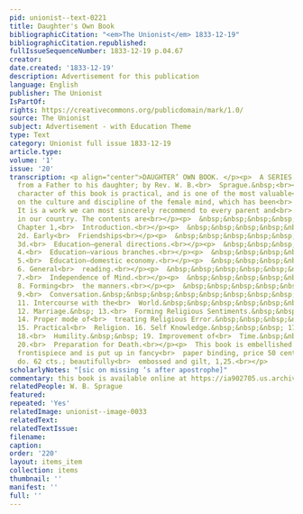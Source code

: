 ```yaml
---
pid: unionist--text-0221
title: Daughter's Own Book
bibliographicCitation: "<em>The Unionist</em> 1833-12-19"
bibliographicCitation.republished: 
fullIssueSequenceNumber: 1833-12-19 p.04.67
creator: 
date.created: '1833-12-19'
description: Advertisement for this publication
language: English
publisher: The Unionist
IsPartOf: 
rights: https://creativecommons.org/publicdomain/mark/1.0/
source: The Unionist
subject: Advertisement - with Education Theme
type: Text
category: Unionist full issue 1833-12-19
article.type: 
volume: '1'
issue: '20'
transcription: <p align="center">DAUGHTER’ OWN BOOK. </p><p>  A SERIES of letters
  from a Father to his daughter; by Rev. W. B.<br>  Sprague.&nbsp;<br></p><p>  The
  character of this book is practical, and is one of the most valuable<br>  treatises
  on the culture and discipline of the female mind, which has been<br>  published.
  It is a work we can most sincerely recommend to every parent and<br>  every daughter
  in our country. The contents are<br></p><p>  &nbsp;&nbsp;&nbsp;&nbsp;&nbsp;&nbsp;&nbsp;&nbsp;&nbsp;&nbsp;&nbsp;
  Chapter 1,<br>  Introduction.<br></p><p>  &nbsp;&nbsp;&nbsp;&nbsp;&nbsp;&nbsp;&nbsp;&nbsp;&nbsp;&nbsp;&nbsp;
  2d. Early<br>  Friendships<br></p><p>  &nbsp;&nbsp;&nbsp;&nbsp;&nbsp;&nbsp;&nbsp;&nbsp;&nbsp;&nbsp;&nbsp;
  3d.<br>  Education—general directions.<br></p><p>  &nbsp;&nbsp;&nbsp;&nbsp;&nbsp;&nbsp;&nbsp;&nbsp;&nbsp;&nbsp;&nbsp;
  4.<br>  Education—various branches.<br></p><p>  &nbsp;&nbsp;&nbsp;&nbsp;&nbsp;&nbsp;&nbsp;&nbsp;&nbsp;&nbsp;&nbsp;
  5.<br>  Education—domestic economy.<br></p><p>  &nbsp;&nbsp;&nbsp;&nbsp;&nbsp;&nbsp;&nbsp;&nbsp;&nbsp;&nbsp;&nbsp;
  6. General<br>  reading.<br></p><p>  &nbsp;&nbsp;&nbsp;&nbsp;&nbsp;&nbsp;&nbsp;&nbsp;&nbsp;&nbsp;&nbsp;
  7.<br>  Independence of Mind.<br></p><p>  &nbsp;&nbsp;&nbsp;&nbsp;&nbsp;&nbsp;&nbsp;&nbsp;&nbsp;&nbsp;&nbsp;
  8. Forming<br>  the manners.<br></p><p>  &nbsp;&nbsp;&nbsp;&nbsp;&nbsp;&nbsp;&nbsp;&nbsp;&nbsp;&nbsp;&nbsp;
  9.<br>  Conversation.&nbsp;&nbsp;&nbsp;&nbsp;&nbsp;&nbsp;&nbsp;&nbsp;&nbsp; 10.<br>  Amusements.&nbsp;&nbsp;&nbsp;&nbsp;&nbsp;&nbsp;&nbsp;
  11. Intercourse with the<br>  World.&nbsp;&nbsp;&nbsp;&nbsp;&nbsp;&nbsp;&nbsp;&nbsp;
  12. Marriage.&nbsp; 13.<br>  Forming Religious Sentiments.&nbsp;&nbsp;&nbsp;&nbsp;
  14. Proper mode of<br>  treating Religious Error.&nbsp;&nbsp;&nbsp;&nbsp;&nbsp;&nbsp;
  15. Practical<br>  Religion. 16. Self Knowledge.&nbsp;&nbsp;&nbsp; 17. Self Government.&nbsp;
  18.<br>  Humility.&nbsp;&nbsp; 19. Improvement of<br>  Time.&nbsp;&nbsp;&nbsp;&nbsp;&nbsp;&nbsp;&nbsp;&nbsp;&nbsp;&nbsp;
  20.<br>  Preparation for Death.<br></p><p>  This book is embellished with a beautiful
  frontispiece and is put up in fancy<br>  paper binding, price 50 cents, strong cambric
  do. 62 cts.; beautifully<br>  embossed and gilt, 1,25.<br></p>
scholarlyNotes: "[sic on missing ‘s after apostrophe]"
commentary: this book is available online at https://ia902705.us.archive.org/19/items/daughtersownboo01compgoog/daughtersownboo01compgoog.pdf,
relatedPeople: W. B. Sprague
featured: 
repeated: 'Yes'
relatedImage: unionist--image-0033
relatedText: 
relatedTextIssue: 
filename: 
caption: 
order: '220'
layout: items_item
collection: items
thumbnail: ''
manifest: ''
full: ''
---
```

